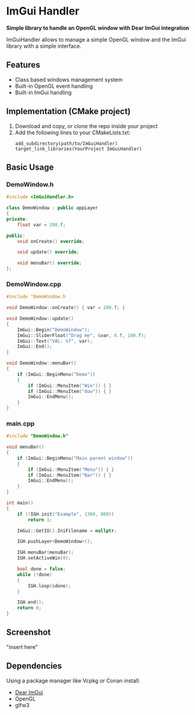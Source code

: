 # ImGui Handler
**Simple library to handle an OpenGL window with Dear ImGui integration**

ImGuiHandler allows to manage a simple OpenGL window and the ImGui library with a simple interface.

## Features
- Class based windows management system
- Built-in OpenGL event handling
- Built-in ImGui handling

## Implementation (CMake project)
1. Download and copy, or clone the repo inside your project
2. Add the following lines to your CMakeLists.txt:
   ```
   add_subdirectory(path/to/ImGuiHandler)
   target_link_libraries(YourProject ImGuiHandler)
   ```
## Basic Usage
### DemoWindow.h
```c++
#include <ImGuiHandler.h>

class DemoWindow : public appLayer
{
private:
    float var = 200.f;

public:
    void onCreate() override;

    void update() override;

    void menuBar() override;
};
```
### DemoWindow.cpp
```c++
#include "DemoWindow.h

void DemoWindow::onCreate() { var = 200.f; }

void DemoWindow::update()
{
    ImGui::Begin("DemoWindow");
    ImGui::SliderFloat("Drag me", &var, 0.f, 100.f);
    ImGui::Text("VAL: %f", var);
    ImGui::End();
}

void DemoWindow::menuBar()
{
    if (ImGui::BeginMenu("Demo"))
    {
        if (ImGui::MenuItem("Win")) { }
        if (ImGui::MenuItem("dow")) { }
        ImGui::EndMenu();
    }
}
```
### main.cpp
```c++
#include "DemoWindow.h"

void menuBar()
{
    if (ImGui::BeginMenu("Main parent window"))
    {
        if (ImGui::MenuItem("Menu")) { }
        if (ImGui::MenuItem("Bar")) { }
        ImGui::EndMenu();
    }
}

int main()
{
    if (!IGH.init("Example", 1300, 800))
        return 1;

    ImGui::GetIO().IniFilename = nullptr;

    IGH.pushLayer<DemoWindow>();

    IGH.menuBar(menuBar);
    IGH.setActiveWin(0);

    bool done = false;
    while (!done)
    {
        IGH.loop(&done);
    }

    IGH.end();
    return 0;
}
```

## Screenshot
"insert here"

## Dependencies
Using a package manager like Vcpkg or Conan install:
- [Dear ImGui](https://github.com/ocornut/imgui)
- OpenGL
- glfw3
